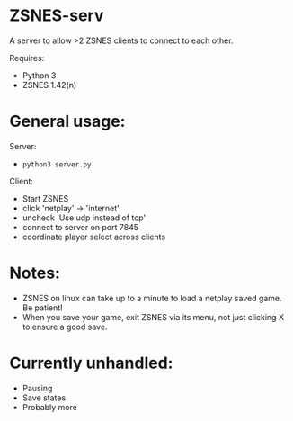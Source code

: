 # ZSNES-serv

A server to allow >2 ZSNES clients to connect to each other.

Requires:
* Python 3
* ZSNES 1.42(n)

# General usage:

Server:

* `python3 server.py`

Client:
* Start ZSNES
* click 'netplay' -> 'internet'
* uncheck 'Use udp instead of tcp'
* connect to server on port 7845
* coordinate player select across clients

# Notes:
* ZSNES on linux can take up to a minute to load a netplay saved game.  Be patient!
* When you save your game, exit ZSNES via its menu, not just clicking X to ensure a good save.

# Currently unhandled:
* Pausing
* Save states
* Probably more
